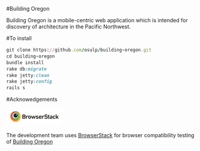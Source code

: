#Building Oregon

Building Oregon is a mobile-centric web application which is intended for
discovery of architecture in the Pacific Northwest. 

#To install

```ruby
git clone https://github.com/osulp/building-oregon.git
cd building-oregon
bundle install
rake db:migrate
rake jetty:clean
rake jetty:config
rails s
```

#Acknowedgements

![BrowserStack](/app/assets/images/browserstack-logo.jpg)

The development team uses <a href="http://browserstack.com" target="_blank">BrowserStack</a> for browser compatibility testing of <a href="http://buildingoregon.org" target="_blank">Building Oregon</a>